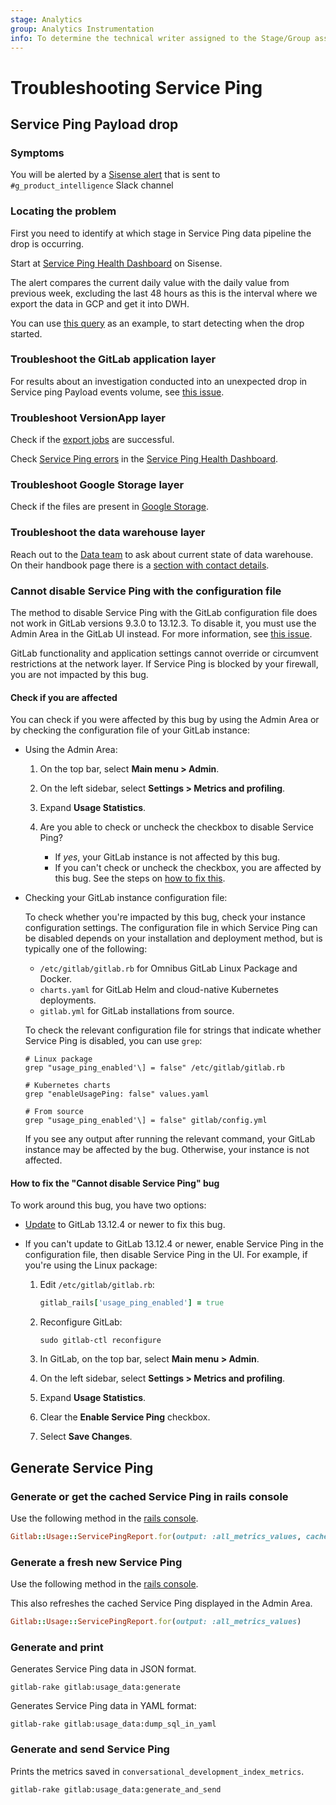 ```yaml
---
stage: Analytics
group: Analytics Instrumentation
info: To determine the technical writer assigned to the Stage/Group associated with this page, see https://about.gitlab.com/handbook/product/ux/technical-writing/#assignments
---
```


# Troubleshooting Service Ping

## Service Ping Payload drop

### Symptoms

You will be alerted by a [Sisense alert](https://app.periscopedata.com/app/gitlab/alert/Service-ping-payload-drop-Alert/5a5b8766b8af43b4a75d6e9c684a365f/edit) that is sent to `#g_product_intelligence` Slack channel

### Locating the problem

First you need to identify at which stage in Service Ping data pipeline the drop is occurring.

Start at [Service Ping Health Dashboard](https://app.periscopedata.com/app/gitlab/968489/Product-Intelligence---Service-Ping-Health) on Sisense.

The alert compares the current daily value with the daily value from previous week, excluding the last 48 hours as this is the interval where we export the data in GCP and get it into DWH.

You can use [this query](https://gitlab.com/gitlab-org/gitlab/-/issues/347298#note_836685350) as an example, to start detecting when the drop started.

### Troubleshoot the GitLab application layer

For results about an investigation conducted into an unexpected drop in Service ping Payload events volume, see [this issue](https://gitlab.com/gitlab-data/analytics/-/issues/11071).

### Troubleshoot VersionApp layer

Check if the [export jobs](https://gitlab.com/gitlab-services/version-gitlab-com#data-export-using-pipeline-schedules) are successful.

Check [Service Ping errors](https://app.periscopedata.com/app/gitlab/968489/Product-Intelligence---Service-Ping-Health?widget=14609989&udv=0) in the [Service Ping Health Dashboard](https://app.periscopedata.com/app/gitlab/968489/Product-Intelligence---Service-Ping-Health).

### Troubleshoot Google Storage layer

Check if the files are present in [Google Storage](https://console.cloud.google.com/storage/browser/cloudsql-gs-production-efd5e8-cloudsql-exports;tab=objects?project=gs-production-efd5e8&prefix=&forceOnObjectsSortingFiltering=false).

### Troubleshoot the data warehouse layer

Reach out to the [Data team](https://about.gitlab.com/handbook/business-technology/data-team/) to ask about current state of data warehouse. On their handbook page there is a [section with contact details](https://about.gitlab.com/handbook/business-technology/data-team/#how-to-connect-with-us).

### Cannot disable Service Ping with the configuration file

The method to disable Service Ping with the GitLab configuration file does not work in
GitLab versions 9.3.0 to 13.12.3. To disable it, you must use the Admin Area in
the GitLab UI instead. For more information, see
[this issue](https://gitlab.com/gitlab-org/gitlab/-/issues/333269).

GitLab functionality and application settings cannot override or circumvent
restrictions at the network layer. If Service Ping is blocked by your firewall,
you are not impacted by this bug.

#### Check if you are affected

You can check if you were affected by this bug by using the Admin Area or by
checking the configuration file of your GitLab instance:

- Using the Admin Area:

  1. On the top bar, select **Main menu > Admin**.
  1. On the left sidebar, select **Settings > Metrics and profiling**.
  1. Expand **Usage Statistics**.
  1. Are you able to check or uncheck the checkbox to disable Service Ping?

     - If _yes_, your GitLab instance is not affected by this bug.
     - If you can't check or uncheck the checkbox, you are affected by this bug.
       See the steps on [how to fix this](#how-to-fix-the-cannot-disable-service-ping-bug).

- Checking your GitLab instance configuration file:

  To check whether you're impacted by this bug, check your instance configuration
  settings. The configuration file in which Service Ping can be disabled depends
  on your installation and deployment method, but is typically one of the following:

  - `/etc/gitlab/gitlab.rb` for Omnibus GitLab Linux Package and Docker.
  - `charts.yaml` for GitLab Helm and cloud-native Kubernetes deployments.
  - `gitlab.yml` for GitLab installations from source.

  To check the relevant configuration file for strings that indicate whether
  Service Ping is disabled, you can use `grep`:

  ```shell
  # Linux package
  grep "usage_ping_enabled'\] = false" /etc/gitlab/gitlab.rb

  # Kubernetes charts
  grep "enableUsagePing: false" values.yaml

  # From source
  grep "usage_ping_enabled'\] = false" gitlab/config.yml
  ```

  If you see any output after running the relevant command, your GitLab instance
  may be affected by the bug. Otherwise, your instance is not affected.

#### How to fix the "Cannot disable Service Ping" bug

To work around this bug, you have two options:

- [Update](../../update/index.md) to GitLab 13.12.4 or newer to fix this bug.
- If you can't update to GitLab 13.12.4 or newer, enable Service Ping in the
  configuration file, then disable Service Ping in the UI. For example, if you're
  using the Linux package:

  1. Edit `/etc/gitlab/gitlab.rb`:

     ```ruby
     gitlab_rails['usage_ping_enabled'] = true
     ```

  1. Reconfigure GitLab:

     ```shell
     sudo gitlab-ctl reconfigure
     ```

  1. In GitLab, on the top bar, select **Main menu > Admin**.
  1. On the left sidebar, select **Settings > Metrics and profiling**.
  1. Expand **Usage Statistics**.
  1. Clear the **Enable Service Ping** checkbox.
  1. Select **Save Changes**.

## Generate Service Ping

### Generate or get the cached Service Ping in rails console

Use the following method in the [rails console](../../administration/operations/rails_console.md#starting-a-rails-console-session).

```ruby
Gitlab::Usage::ServicePingReport.for(output: :all_metrics_values, cached: true)
```

### Generate a fresh new Service Ping

Use the following method in the [rails console](../../administration/operations/rails_console.md#starting-a-rails-console-session).

This also refreshes the cached Service Ping displayed in the Admin Area.

```ruby
Gitlab::Usage::ServicePingReport.for(output: :all_metrics_values)
```

### Generate and print

Generates Service Ping data in JSON format.

```shell
gitlab-rake gitlab:usage_data:generate
```

Generates Service Ping data in YAML format:

```shell
gitlab-rake gitlab:usage_data:dump_sql_in_yaml
```

### Generate and send Service Ping

Prints the metrics saved in `conversational_development_index_metrics`.

```shell
gitlab-rake gitlab:usage_data:generate_and_send
```
